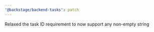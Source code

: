 ```yaml
---
'@backstage/backend-tasks': patch
---
```


Relaxed the task ID requirement to now support any non-empty string
